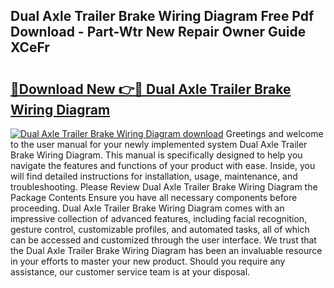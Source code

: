 ## Dual Axle Trailer Brake Wiring Diagram Free Pdf Download - Part-Wtr New Repair Owner Guide XCeFr

# <h2><a href="http://dfqw2iv.blite.top/?on=Dual+Axle+Trailer+Brake+Wiring+Diagram">🔗Download New 👉🔴 Dual Axle Trailer Brake Wiring Diagram</a></h2>

[![Dual Axle Trailer Brake Wiring Diagram download](https://i.imgur.com/lujVjoI.png)](http://dfqw2iv.blite.top/?on=Dual+Axle+Trailer+Brake+Wiring+Diagram)
Greetings and welcome to the user manual for your newly implemented system Dual Axle Trailer Brake Wiring Diagram. This manual is specifically designed to help you navigate the features and functions of your product with ease. Inside, you will find detailed instructions for installation, usage, maintenance, and troubleshooting. Please Review Dual Axle Trailer Brake Wiring Diagram the Package Contents Ensure you have all necessary components before proceeding. Dual Axle Trailer Brake Wiring Diagram comes with an impressive collection of advanced features, including facial recognition, gesture control, customizable profiles, and automated tasks, all of which can be accessed and customized through the user interface. We trust that the Dual Axle Trailer Brake Wiring Diagram has been an invaluable resource in your efforts to master your new product. Should you require any assistance, our customer service team is at your disposal.
